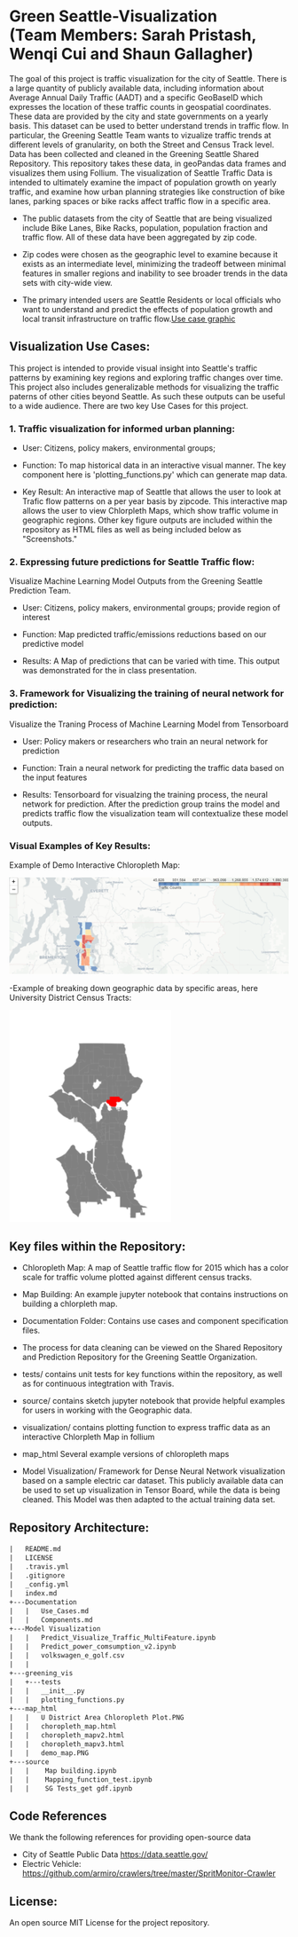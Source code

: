 # Green Seattle-Visualization<br /> (Team Members: Sarah Pristash, Wenqi Cui and Shaun Gallagher)

The goal of this project is traffic visualization for the city of Seattle. There is a large quantity of publicly available data, including information about Average Annual Daily Traffic (AADT) and a specific GeoBaseID which expresses the location of these traffic counts in geospatial coordinates. These data are provided by the city and state governments on a yearly basis. This dataset can be used to better understand trends in traffic flow. In particular, the Greening Seattle Team wants to vizualize traffic trends at different levels of granularity, on both the Street and Census Track level. Data has been collected and cleaned in the Greening Seattle Shared Repository. This repository takes these data, in geoPandas data frames and visualizes them using Follium. The visualization of Seattle Traffic Data is intended to ultimately examine the impact of population growth on yearly traffic, and examine how urban planning strategies like construction of bike lanes, parking spaces or bike racks affect traffic flow in a specific area.   

- The public datasets from the city of Seattle that are being visualized include Bike Lanes, Bike Racks, population, population fraction and traffic flow. All of these data have been aggregated by zip code.

- Zip codes were chosen as the geographic level to examine because it exists as an intermediate level, minimizing the tradeoff between minimal features in smaller regions and inability to see broader trends in the data sets with  city-wide view. 
 
- The primary intended users are Seattle Residents or local officials who want to understand and predict the effects of population growth and local transit infrastructure on traffic flow.[Use case graphic](brendanbutler.github.com/Greening-Seattle/Prediction/img/Slide1.jpg)


## Visualization Use Cases:

This project is intended to provide visual insight into Seattle's traffic patterns by examining key regions and exploring traffic changes over time. This project also includes generalizable methods for visualizing the traffic paterns of other cities beyond Seattle. As such these outputs can be useful to a wide audience. There are two key Use Cases for this project.  

### 1. Traffic visualization for informed urban planning:
   
- User: Citizens, policy makers, environmental groups; 

- Function: To map historical data in an interactive visual manner. The key component here is 'plotting_functions.py' which can generate map data.

- Key Result: An interactive map of Seattle that allows the user to look at Trafic flow patterns on a per year basis by zipcode. This interactive map allows the user to view Chlorpleth Maps, which show traffic volume in geographic regions. Other key figure outputs are included within the repository as HTML files as well as being included below as "Screenshots."   

### 2. Expressing future predictions for Seattle Traffic flow:
Visualize Machine Learning Model Outputs from the Greening Seattle Prediction Team. 

- User: Citizens, policy makers, environmental groups; provide region of interest

- Function: Map predicted traffic/emissions reductions based on our predictive model

- Results: A Map of predictions that can be varied with time. This output was demonstrated for the in class presentation.

### 3. Framework for Visualizing the training of neural network for prediction:
Visualize the Traning Process of Machine Learning Model from Tensorboard 

- User: Policy makers or researchers who train an neural network for prediction

- Function: Train a neural network for predicting the traffic data based on the input features

- Results: Tensorboard for visualzing the training process, the neural network for prediction. After the prediction group trains the model and predicts traffic flow the visualization team will contextualize these model outputs.


### Visual Examples of Key Results:

Example of Demo Interactive Chloropleth Map:

![Demo Seattle Map](https://github.com/Greening-Seattle/Visualization/blob/main/map_html/demo_map.PNG)

-Example of breaking down geographic data by specific areas, here University District Census Tracts:

![University Census Tract](https://github.com/Greening-Seattle/Visualization/blob/main/map_html/U%20District%20Area%20Chloropleth%20Plot.PNG)


## Key files within the Repository:

- Chloropleth Map: A map of Seattle traffic flow for 2015 which has a color scale for traffic volume plotted against different census tracks.

- Map Building: An example jupyter notebook that contains instructions on building a chlorpleth map. 

- Documentation Folder: Contains use cases and component specification files.

- The process for data cleaning can be viewed on the Shared Repository and Prediction Repository for the Greening Seattle Organization. 

- tests/ contains unit tests for key functions within the repository, as well as for continuous integtration with Travis.

- source/ contains sketch jupyter notebook that provide helpful examples for users in working with the Geographic data.

- visualization/ contains plotting function to express traffic data as an interactive Chlorpleth Map in follium

- map_html Several example versions of chloropleth maps

- Model Visualization/ Framework for Dense Neural Network visualization based on a sample electric car dataset. This publicly available data can be used to set up visualization in Tensor Board, while the data is being cleaned. This Model was then adapted to the actual training data set.   

## Repository Architecture:

```
|   README.md
|   LICENSE
|   .travis.yml
|   .gitignore
|   _config.yml
|   index.md 
+---Documentation
|   |   Use_Cases.md
|   |   Components.md
+---Model Visualization 
|   |   Predict_Visualize_Traffic_MultiFeature.ipynb
|   |   Predict_power_comsumption_v2.ipynb
|   |   volkswagen_e_golf.csv
|   |
+---greening_vis 
|   +---tests
|   |   __init__.py
|   |   plotting_functions.py
+---map_html
|   |   U District Area Chloropleth Plot.PNG
|   |   choropleth_map.html
|   |   choropleth_mapv2.html
|   |   choropleth_mapv3.html
|   |   demo_map.PNG
+---source
|   |    Map building.ipynb
|   |    Mapping_function_test.ipynb
|   |    SG Tests_get gdf.ipynb
```

## Code References
We thank the following references for providing open-source data

- City of Seattle Public Data https://data.seattle.gov/
- Electric Vehicle: https://github.com/armiro/crawlers/tree/master/SpritMonitor-Crawler

## License:
An open source MIT License for the project repository.


